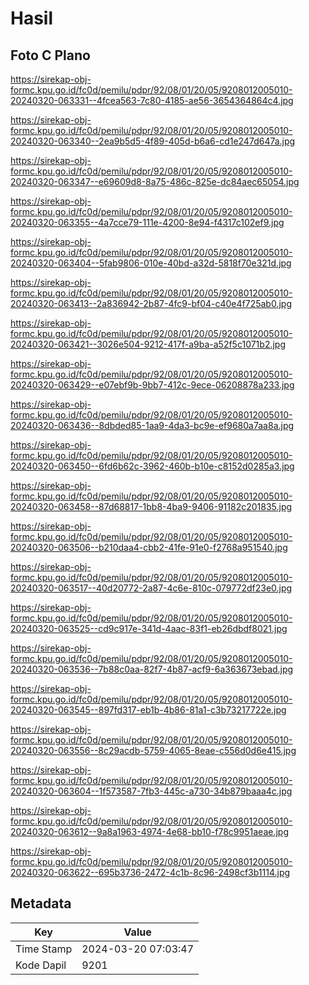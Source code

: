 # Hasil

## Foto C Plano

https://sirekap-obj-formc.kpu.go.id/fc0d/pemilu/pdpr/92/08/01/20/05/9208012005010-20240320-063331--4fcea563-7c80-4185-ae56-3654364864c4.jpg

https://sirekap-obj-formc.kpu.go.id/fc0d/pemilu/pdpr/92/08/01/20/05/9208012005010-20240320-063340--2ea9b5d5-4f89-405d-b6a6-cd1e247d647a.jpg

https://sirekap-obj-formc.kpu.go.id/fc0d/pemilu/pdpr/92/08/01/20/05/9208012005010-20240320-063347--e69609d8-8a75-486c-825e-dc84aec65054.jpg

https://sirekap-obj-formc.kpu.go.id/fc0d/pemilu/pdpr/92/08/01/20/05/9208012005010-20240320-063355--4a7cce79-111e-4200-8e94-f4317c102ef9.jpg

https://sirekap-obj-formc.kpu.go.id/fc0d/pemilu/pdpr/92/08/01/20/05/9208012005010-20240320-063404--5fab9806-010e-40bd-a32d-5818f70e321d.jpg

https://sirekap-obj-formc.kpu.go.id/fc0d/pemilu/pdpr/92/08/01/20/05/9208012005010-20240320-063413--2a836942-2b87-4fc9-bf04-c40e4f725ab0.jpg

https://sirekap-obj-formc.kpu.go.id/fc0d/pemilu/pdpr/92/08/01/20/05/9208012005010-20240320-063421--3026e504-9212-417f-a9ba-a52f5c1071b2.jpg

https://sirekap-obj-formc.kpu.go.id/fc0d/pemilu/pdpr/92/08/01/20/05/9208012005010-20240320-063429--e07ebf9b-9bb7-412c-9ece-06208878a233.jpg

https://sirekap-obj-formc.kpu.go.id/fc0d/pemilu/pdpr/92/08/01/20/05/9208012005010-20240320-063436--8dbded85-1aa9-4da3-bc9e-ef9680a7aa8a.jpg

https://sirekap-obj-formc.kpu.go.id/fc0d/pemilu/pdpr/92/08/01/20/05/9208012005010-20240320-063450--6fd6b62c-3962-460b-b10e-c8152d0285a3.jpg

https://sirekap-obj-formc.kpu.go.id/fc0d/pemilu/pdpr/92/08/01/20/05/9208012005010-20240320-063458--87d68817-1bb8-4ba9-9406-91182c201835.jpg

https://sirekap-obj-formc.kpu.go.id/fc0d/pemilu/pdpr/92/08/01/20/05/9208012005010-20240320-063506--b210daa4-cbb2-41fe-91e0-f2768a951540.jpg

https://sirekap-obj-formc.kpu.go.id/fc0d/pemilu/pdpr/92/08/01/20/05/9208012005010-20240320-063517--40d20772-2a87-4c6e-810c-079772df23e0.jpg

https://sirekap-obj-formc.kpu.go.id/fc0d/pemilu/pdpr/92/08/01/20/05/9208012005010-20240320-063525--cd9c917e-341d-4aac-83f1-eb26dbdf8021.jpg

https://sirekap-obj-formc.kpu.go.id/fc0d/pemilu/pdpr/92/08/01/20/05/9208012005010-20240320-063536--7b88c0aa-82f7-4b87-acf9-6a363673ebad.jpg

https://sirekap-obj-formc.kpu.go.id/fc0d/pemilu/pdpr/92/08/01/20/05/9208012005010-20240320-063545--897fd317-eb1b-4b86-81a1-c3b73217722e.jpg

https://sirekap-obj-formc.kpu.go.id/fc0d/pemilu/pdpr/92/08/01/20/05/9208012005010-20240320-063556--8c29acdb-5759-4065-8eae-c556d0d6e415.jpg

https://sirekap-obj-formc.kpu.go.id/fc0d/pemilu/pdpr/92/08/01/20/05/9208012005010-20240320-063604--1f573587-7fb3-445c-a730-34b879baaa4c.jpg

https://sirekap-obj-formc.kpu.go.id/fc0d/pemilu/pdpr/92/08/01/20/05/9208012005010-20240320-063612--9a8a1963-4974-4e68-bb10-f78c9951aeae.jpg

https://sirekap-obj-formc.kpu.go.id/fc0d/pemilu/pdpr/92/08/01/20/05/9208012005010-20240320-063622--695b3736-2472-4c1b-8c96-2498cf3b1114.jpg


## Metadata

| Key        | Value               |
| ---------- | ------------------- |
| Time Stamp | 2024-03-20 07:03:47 |
| Kode Dapil | 9201                |



